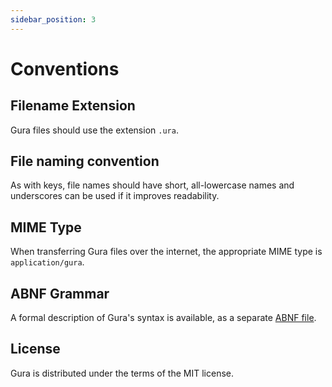 ```yaml
---
sidebar_position: 3
---
```


# Conventions


## Filename Extension

Gura files should use the extension `.ura`.


## File naming convention

As with keys, file names should have short, all-lowercase names and underscores can be used if it improves readability.


## MIME Type

When transferring Gura files over the internet, the appropriate MIME type is `application/gura`.


## ABNF Grammar

A formal description of Gura's syntax is available, as a separate [ABNF file][abnf].


## License

Gura is distributed under the terms of the MIT license.


[abnf]: https://github.com/gura-conf/gura/blob/master/gura.abnf